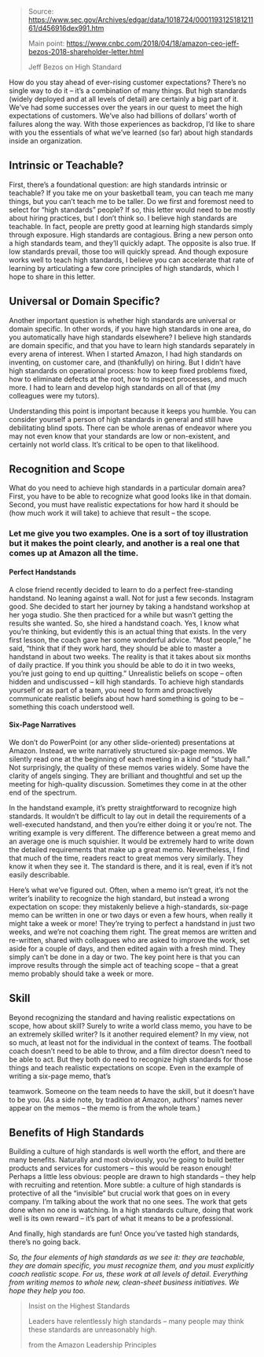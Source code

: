 > Source: https://www.sec.gov/Archives/edgar/data/1018724/000119312518121161/d456916dex991.htm
>
> Main point: https://www.cnbc.com/2018/04/18/amazon-ceo-jeff-bezos-2018-shareholder-letter.html
> 
> Jeff Bezos on High Standard

How do you stay ahead of ever-rising customer expectations? There’s no single way to do it – it’s a combination of many things. But high standards (widely deployed and at all levels of detail) are certainly a big part of it. We’ve had some successes over the years in our quest to meet the high expectations of customers. We’ve also had billions of dollars’ worth of failures along the way. With those experiences as backdrop, I’d like to share with you the essentials of what we’ve learned (so far) about high standards inside an organization.

## Intrinsic or Teachable?

First, there’s a foundational question: are high standards intrinsic or teachable? If you take me on your basketball team, you can teach me many things, but you can’t teach me to be taller. Do we first and foremost need to select for “high standards” people? If so, this letter would need to be mostly about hiring practices, but I don’t think so. I believe high standards are teachable. In fact, people are pretty good at learning high standards simply through exposure. High standards are contagious. Bring a new person onto a high standards team, and they’ll quickly adapt. The opposite is also true. If low standards prevail, those too will quickly spread. And though exposure works well to teach high standards, I believe you can accelerate that rate of learning by articulating a few core principles of high standards, which I hope to share in this letter.

## Universal or Domain Specific?

Another important question is whether high standards are universal or domain specific. In other words, if you have high standards in one area, do you automatically have high standards elsewhere? I believe high standards are domain specific, and that you have to learn high standards separately in every arena of interest. When I started Amazon, I had high standards on inventing, on customer care, and (thankfully) on hiring. But I didn’t have high standards on operational process: how to keep fixed problems fixed, how to eliminate defects at the root, how to inspect processes, and much more. I had to learn and develop high standards on all of that (my colleagues were my tutors).

Understanding this point is important because it keeps you humble. You can consider yourself a person of high standards in general and still have debilitating blind spots. There can be whole arenas of endeavor where you may not even know that your standards are low or non-existent, and certainly not world class. It’s critical to be open to that likelihood.

## Recognition and Scope

What do you need to achieve high standards in a particular domain area? First, you have to be able to recognize what good looks like in that domain. Second, you must have realistic expectations for how hard it should be (how much work it will take) to achieve that result – the scope.

### Let me give you two examples. One is a sort of toy illustration but it makes the point clearly, and another is a real one that comes up at Amazon all the time.

#### Perfect Handstands

A close friend recently decided to learn to do a perfect free-standing handstand. No leaning against a wall. Not for just a few seconds. Instagram good. She decided to start her journey by taking a handstand workshop at her yoga studio. She then practiced for a while but wasn’t getting the results she wanted. So, she hired a handstand coach. Yes, I know what you’re thinking, but evidently this is an actual thing that exists. In the very first lesson, the coach gave her some wonderful advice. “Most people,” he said, “think that if they work hard, they should be able to master a handstand in about two weeks. The reality is that it takes about six months of daily practice. If you think you should be able to do it in two weeks, you’re just going to end up quitting.” Unrealistic beliefs on scope – often hidden and undiscussed – kill high standards. To achieve high standards yourself or as part of a team, you need to form and proactively communicate realistic beliefs about how hard something is going to be – something this coach understood well.

#### Six-Page Narratives

We don’t do PowerPoint (or any other slide-oriented) presentations at Amazon. Instead, we write narratively structured six-page memos. We silently read one at the beginning of each meeting in a kind of “study hall.” Not surprisingly, the quality of these memos varies widely. Some have the clarity of angels singing. They are brilliant and thoughtful and set up the meeting for high-quality discussion. Sometimes they come in at the other end of the spectrum.

In the handstand example, it’s pretty straightforward to recognize high standards. It wouldn’t be difficult to lay out in detail the requirements of a well-executed handstand, and then you’re either doing it or you’re not. The writing example is very different. The difference between a great memo and an average one is much squishier. It would be extremely hard to write down the detailed requirements that make up a great memo. Nevertheless, I find that much of the time, readers react to great memos very similarly. They know it when they see it. The standard is there, and it is real, even if it’s not easily describable.

Here’s what we’ve figured out. Often, when a memo isn’t great, it’s not the writer’s inability to recognize the high standard, but instead a wrong expectation on scope: they mistakenly believe a high-standards, six-page memo can be written in one or two days or even a few hours, when really it might take a week or more! They’re trying to perfect a handstand in just two weeks, and we’re not coaching them right. The great memos are written and re-written, shared with colleagues who are asked to improve the work, set aside for a couple of days, and then edited again with a fresh mind. They simply can’t be done in a day or two. The key point here is that you can improve results through the simple act of teaching scope – that a great memo probably should take a week or more.

## Skill

Beyond recognizing the standard and having realistic expectations on scope, how about skill? Surely to write a world class memo, you have to be an extremely skilled writer? Is it another required element? In my view, not so much, at least not for the individual in the context of teams. The football coach doesn’t need to be able to throw, and a film director doesn’t need to be able to act. But they both do need to recognize high standards for those things and teach realistic expectations on scope. Even in the example of writing a six-page memo, that’s

teamwork. Someone on the team needs to have the skill, but it doesn’t have to be you. (As a side note, by tradition at Amazon, authors’ names never appear on the memos – the memo is from the whole team.)

## Benefits of High Standards

Building a culture of high standards is well worth the effort, and there are many benefits. Naturally and most obviously, you’re going to build better products and services for customers – this would be reason enough! Perhaps a little less obvious: people are drawn to high standards – they help with recruiting and retention. More subtle: a culture of high standards is protective of all the “invisible” but crucial work that goes on in every company. I’m talking about the work that no one sees. The work that gets done when no one is watching. In a high standards culture, doing that work well is its own reward – it’s part of what it means to be a professional.

And finally, high standards are fun! Once you’ve tasted high standards, there’s no going back.

*So, the four elements of high standards as we see it: they are teachable, they are domain specific, you must recognize them, and you must explicitly coach realistic scope. For us, these work at all levels of detail. Everything from writing memos to whole new, clean-sheet business initiatives. We hope they help you too.*

> Insist on the Highest Standards
>
> Leaders have relentlessly high standards – many people may think these standards are unreasonably high.
>
> from the Amazon Leadership Principles